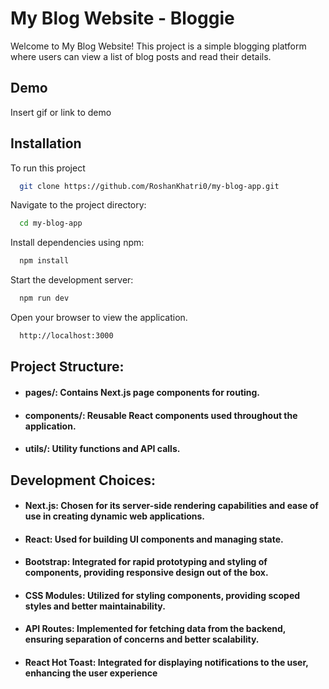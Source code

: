 
# My Blog Website - Bloggie
Welcome to My Blog Website! This project is a simple blogging platform where users can view a list of blog posts and read their details.

## Demo

Insert gif or link to demo


## Installation

To run this project

```bash
  git clone https://github.com/RoshanKhatri0/my-blog-app.git
```
Navigate to the project directory:
```bash
  cd my-blog-app
```
Install dependencies using npm:
```bash
  npm install
```
Start the development server:
```bash
  npm run dev
```
Open your browser to view the application.
```bash
  http://localhost:3000
```


## Project Structure:

- #### pages/: Contains Next.js page components for routing.
- #### components/: Reusable React components used throughout the application.
- #### utils/: Utility functions and API calls.

## Development Choices: 
- #### Next.js: Chosen for its server-side rendering capabilities and ease of use in creating dynamic web applications.
- #### React: Used for building UI components and managing state.
- #### Bootstrap: Integrated for rapid prototyping and styling of components, providing responsive design out of the box.
- #### CSS Modules: Utilized for styling components, providing scoped styles and better maintainability. 
- #### API Routes: Implemented for fetching data from the backend, ensuring separation of concerns and better scalability.
- #### React Hot Toast: Integrated for displaying notifications to the user, enhancing the user experience


